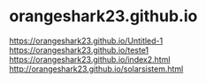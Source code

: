 # orangeshark23.github.io
https://orangeshark23.github.io/Untitled-1
https://orangeshark23.github.io/teste1
https://orangeshark23.github.io/index2.html
http://orangeshark23.github.io/solarsistem.html

